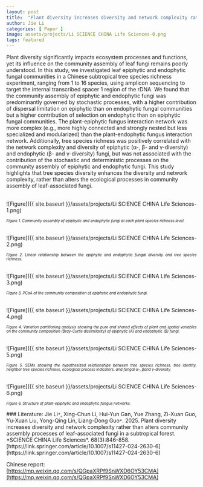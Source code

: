 ```yaml
---
layout: post
title:  "Plant diversity increases diversity and network complexity rather than alters community assembly processes of leaf-associated fungi in a subtropical forest"
author: Jie Li
categories: [ Paper ]
image: assets/projects/Li SCIENCE CHINA Life Sciences-0.png
tags: featured
---
```

Plant diversity significantly impacts ecosystem processes and functions, yet its influence on the community assembly of leaf fungi remains poorly understood. In this study, we investigated leaf epiphytic and endophytic fungal communities in a Chinese subtropical tree species richness experiment, ranging from 1 to 16 species, using amplicon sequencing to target the internal transcribed spacer 1 region of the rDNA. We found that the community assembly of epiphytic and endophytic fungi was predominantly governed by stochastic processes, with a higher contribution of dispersal limitation on epiphytic than on endophytic fungal communities but a higher contribution of selection on endophytic than on epiphytic fungal communities. The plant-epiphytic fungus interaction network was more complex (e.g., more highly connected and strongly nested but less specialized and modularized) than the plant-endophytic fungus interaction network. Additionally, tree species richness was positively correlated with the network complexity and diversity of epiphytic (α-, β- and γ-diversity) and endophytic (β- and γ-diversity) fungi, but was not associated with the contribution of the stochastic and deterministic processes on the community assembly of epiphytic and endophytic fungi. This study highlights that tree species diversity enhances the diversity and network complexity, rather than alters the ecological processes in community assembly of leaf-associated fungi.

<br>
![Figure]({{ site.baseurl }}/assets/projects/Li SCIENCE CHINA Life Sciences-1.png)
<p style='text-align: justify;' ><span style="font-style: italic; font-size:70%">Figure 1. Community assembly of epiphytic and endophytic fungi at each plant species richness level. 
</span></p>

<br>
![Figure]({{ site.baseurl }}/assets/projects/Li SCIENCE CHINA Life Sciences-2.png)
<p style='text-align: justify;' ><span style="font-style: italic; font-size:70%">Figure 2. Linear relationship between the epiphytic and endophytic fungal diversity and tree species richness. 
</span></p>

<br>
![Figure]({{ site.baseurl }}/assets/projects/Li SCIENCE CHINA Life Sciences-3.png)
<p style='text-align: justify;' ><span style="font-style: italic; font-size:70%">Figure 3. PCoA of the community composition of epiphytic and endophytic fungi.
</span></p>

<br>
![Figure]({{ site.baseurl }}/assets/projects/Li SCIENCE CHINA Life Sciences-4.png)
<p style='text-align: justify;' ><span style="font-style: italic; font-size:70%">Figure 4. Variation partitioning analysis showing the pure and shared effects of plant and spatial variables on the community composition (Bray-Curtis dissimilarity) of epiphytic (A) and endophytic (B) fungi. 
</span></p>

<br>
![Figure]({{ site.baseurl }}/assets/projects/Li SCIENCE CHINA Life Sciences-5.png)
<p style='text-align: justify;' ><span style="font-style: italic; font-size:70%">Figure 5. SEMs showing the hypothesized relationships between tree species richness, tree identity, neighbor tree species richness, ecological process indicators, and fungal α-, βand γ-diversity. 
</span></p>

<br>
![Figure]({{ site.baseurl }}/assets/projects/Li SCIENCE CHINA Life Sciences-6.png)
<p style='text-align: justify;' ><span style="font-style: italic; font-size:70%">Figure 6. Structure of plant-epiphytic and endophytic fungus networks. 
</span></p>
### Literature:
Jie Li<code>&ast;</code>, Xing-Chun Li, Hui-Yun Gan, Yue Zhang, Zi-Xuan Guo, Yu-Xuan Liu, Yong-Qing Lin, Liang-Dong Guo<code>&ast;</code>. 2025. Plant diversity increases diversity and network complexity rather than alters community assembly processes of leaf-associated fungi in a subtropical forest. *SCIENCE CHINA Life Sciences*. 68(3):846-858. [https://link.springer.com/article/10.1007/s11427-024-2630-6](https://link.springer.com/article/10.1007/s11427-024-2630-6)

Chinese report: [https://mp.weixin.qq.com/s/QGpaXRPf9SnWXD6OY53CMA](https://mp.weixin.qq.com/s/QGpaXRPf9SnWXD6OY53CMA)
